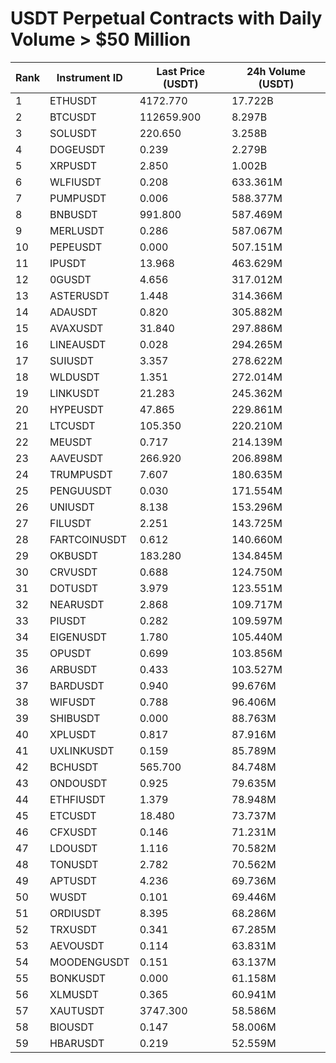 # USDT Perpetual Contracts with Daily Volume > $50 Million

| Rank | Instrument ID | Last Price (USDT) | 24h Volume (USDT) |
|------|---------------|-------------------|-------------------|
| 1 | ETHUSDT | 4172.770 | 17.722B |
| 2 | BTCUSDT | 112659.900 | 8.297B |
| 3 | SOLUSDT | 220.650 | 3.258B |
| 4 | DOGEUSDT | 0.239 | 2.279B |
| 5 | XRPUSDT | 2.850 | 1.002B |
| 6 | WLFIUSDT | 0.208 | 633.361M |
| 7 | PUMPUSDT | 0.006 | 588.377M |
| 8 | BNBUSDT | 991.800 | 587.469M |
| 9 | MERLUSDT | 0.286 | 587.067M |
| 10 | PEPEUSDT | 0.000 | 507.151M |
| 11 | IPUSDT | 13.968 | 463.629M |
| 12 | 0GUSDT | 4.656 | 317.012M |
| 13 | ASTERUSDT | 1.448 | 314.366M |
| 14 | ADAUSDT | 0.820 | 305.882M |
| 15 | AVAXUSDT | 31.840 | 297.886M |
| 16 | LINEAUSDT | 0.028 | 294.265M |
| 17 | SUIUSDT | 3.357 | 278.622M |
| 18 | WLDUSDT | 1.351 | 272.014M |
| 19 | LINKUSDT | 21.283 | 245.362M |
| 20 | HYPEUSDT | 47.865 | 229.861M |
| 21 | LTCUSDT | 105.350 | 220.210M |
| 22 | MEUSDT | 0.717 | 214.139M |
| 23 | AAVEUSDT | 266.920 | 206.898M |
| 24 | TRUMPUSDT | 7.607 | 180.635M |
| 25 | PENGUUSDT | 0.030 | 171.554M |
| 26 | UNIUSDT | 8.138 | 153.296M |
| 27 | FILUSDT | 2.251 | 143.725M |
| 28 | FARTCOINUSDT | 0.612 | 140.660M |
| 29 | OKBUSDT | 183.280 | 134.845M |
| 30 | CRVUSDT | 0.688 | 124.750M |
| 31 | DOTUSDT | 3.979 | 123.551M |
| 32 | NEARUSDT | 2.868 | 109.717M |
| 33 | PIUSDT | 0.282 | 109.597M |
| 34 | EIGENUSDT | 1.780 | 105.440M |
| 35 | OPUSDT | 0.699 | 103.856M |
| 36 | ARBUSDT | 0.433 | 103.527M |
| 37 | BARDUSDT | 0.940 | 99.676M |
| 38 | WIFUSDT | 0.788 | 96.406M |
| 39 | SHIBUSDT | 0.000 | 88.763M |
| 40 | XPLUSDT | 0.817 | 87.916M |
| 41 | UXLINKUSDT | 0.159 | 85.789M |
| 42 | BCHUSDT | 565.700 | 84.748M |
| 43 | ONDOUSDT | 0.925 | 79.635M |
| 44 | ETHFIUSDT | 1.379 | 78.948M |
| 45 | ETCUSDT | 18.480 | 73.737M |
| 46 | CFXUSDT | 0.146 | 71.231M |
| 47 | LDOUSDT | 1.116 | 70.582M |
| 48 | TONUSDT | 2.782 | 70.562M |
| 49 | APTUSDT | 4.236 | 69.736M |
| 50 | WUSDT | 0.101 | 69.446M |
| 51 | ORDIUSDT | 8.395 | 68.286M |
| 52 | TRXUSDT | 0.341 | 67.285M |
| 53 | AEVOUSDT | 0.114 | 63.831M |
| 54 | MOODENGUSDT | 0.151 | 63.137M |
| 55 | BONKUSDT | 0.000 | 61.158M |
| 56 | XLMUSDT | 0.365 | 60.941M |
| 57 | XAUTUSDT | 3747.300 | 58.586M |
| 58 | BIOUSDT | 0.147 | 58.006M |
| 59 | HBARUSDT | 0.219 | 52.559M |
